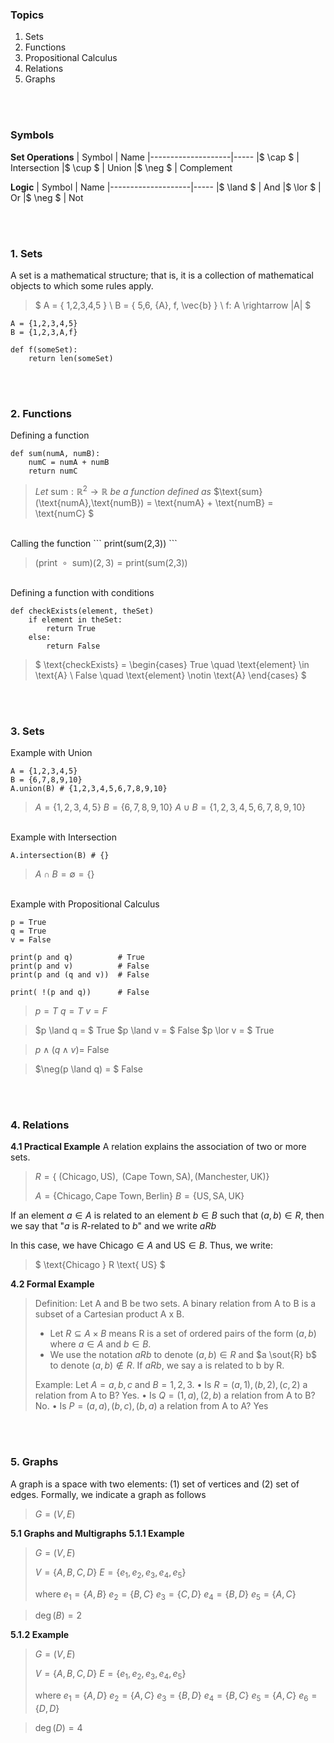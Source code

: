 ### Topics
1. Sets
2. Functions
3. Propositional Calculus
4. Relations
5. Graphs



<br/><br/>
### Symbols


**Set Operations**
| Symbol             | Name
|--------------------|-----
|$ \cap $            | Intersection
|$ \cup $            | Union
|$ \neg $            | Complement


**Logic**
| Symbol             | Name
|--------------------|-----
|$ \land $           | And
|$ \lor $            | Or
|$ \neg $            | Not


<br/><br/>
### 1. Sets

A set is a mathematical structure; that is, it is a collection of mathematical objects to which some rules apply. 

>$
>A = \{  1,2,3,4,5 \} \\
>B = \{ 5,6, \{A\}, f, \vec{b} \} \\
>f: A \rightarrow |A|
>$



```
A = {1,2,3,4,5}
B = {1,2,3,A,f}

def f(someSet):
    return len(someSet)
```


<br/><br/>
### 2. Functions
Defining a function
```
def sum(numA, numB):
    numC = numA + numB
    return numC
```

>*Let*
>$\text{sum}: \mathbb{R}^2 \rightarrow \mathbb{R}$ 
> *be a function defined as*
> $\text{sum} (\text{numA},\text{numB}) = \text{numA} + \text{numB} = \text{numC} $


<br/>
Calling the function
```
print(sum(2,3))
```



>$(\text{print } \circ \text{ sum})(2,3) = \text{print}(\text{sum(2,3)})$

<br/>
Defining a function with conditions

```
def checkExists(element, theSet)
    if element in theSet:
        return True
    else:
        return False
```



>$
>\text{checkExists} = \begin{cases}
>    True \quad \text{element} \in \text{A} \\
>    False \quad \text{element} \notin \text{A}
>\end{cases}
>$


<br/><br/>
### 3. Sets

Example with Union
```
A = {1,2,3,4,5}
B = {6,7,8,9,10}
A.union(B) # {1,2,3,4,5,6,7,8,9,10}
```

>$A = \{  1,2,3,4,5 \}$
>$B = \{  6,7,8,9,10 \}$
>$A \cup B =  \{1,2,3,4,5,6,7,8,9,10\}$

<br/>
Example with Intersection

```
A.intersection(B) # {}
```

>$A \cap B =  \emptyset = \{\}$

<br/>
Example with Propositional Calculus

```
p = True
q = True
v = False

print(p and q)          # True
print(p and v)          # False
print(p and (q and v))  # False

print( !(p and q))      # False
```

>$p = T$ 
>$q = T$
>$v = F$

>$p \land q = $ True
>$p \land v = $ False
>$p \lor v = $ True

>$p \land (q \land v) =$ False 

>$\neg(p \land q) = $ False


<br/><br/>
### 4. Relations

**4.1 Practical Example**
A relation explains the association of two or more sets.

> $R = \{\text{ (Chicago}, \text{US} ), \text{ (Cape Town}, \text{SA} ), (\text{Manchester}, \text{UK} )\}$
>
> $A = \{ \text{Chicago},\text{Cape Town},\text{Berlin} \}$
> $B = \{ \text{US},\text{SA},\text{UK} \}$

If an element $a \in A$ is related to an element $b \in B$ such that $(a,b) \in R$, then we say that "$a$ is $R$-related to $b$" and we write $aRb$

In this case, we have $\text{Chicago} \in A$ and $\text{US} \in B$. Thus, we write:
> $ \text{Chicago } R \text{ US} $


**4.2 Formal Example**

> Definition: Let A and B be two sets. A binary relation from A to
> B is a subset of a Cartesian product A x B.
> - Let $R \subseteq A \times B$ means R is a set of ordered pairs of the form $(a,b)$ where $a \in A$ and $b \in B$.
> - We use the notation $a R b$ to denote $(a,b) \in R$ and  $a \sout{R} b$ to denote $(a,b) \notin R$. If $a R b$, we say a is related to b by R.
>
> Example: Let $A={a,b,c}$ and $B={1,2,3}$.
> • Is $R={(a,1),(b,2),(c,2)}$ a relation from A to B? Yes.
> • Is $Q={(1,a),(2,b)}$ a relation from A to B? No.
> • Is $P={(a,a),(b,c),(b,a)}$ a relation from A to A? Yes




<br/><br/>
###  5. Graphs
A graph is a space with two elements: (1) set of vertices and (2) set of edges. Formally, we indicate a graph as follows


> $G = (V,E)$


**5.1 Graphs and Multigraphs**
**5.1.1 Example**
> $G = (V,E)$
>
> $V = \{A,B,C,D\}$
> $E = \{ e_1, e_2, e_3, e_4, e_5 \}$
> 
> where 
> $e_1 = \{A,B\}$
> $e_2 = \{B,C\}$
> $e_3 = \{C,D\}$
> $e_4 = \{B,D\}$
> $e_5 = \{A,C\}$

> $\deg(B) = 2$

**5.1.2 Example**
> $G = (V,E)$
>
> $V = \{A,B,C,D\}$
> $E = \{ e_1, e_2, e_3, e_4, e_5 \}$
> 
> where 
> $e_1 = \{A,D\}$
> $e_2 = \{A,C\}$
> $e_3 = \{B,D\}$
> $e_4 = \{B,C\}$
> $e_5 = \{A,C\}$
> $e_6 = \{D,D\}$

> $\deg(D) = 4$